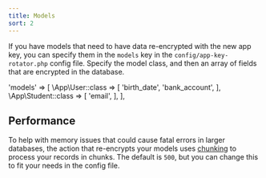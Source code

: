 ```yaml
---
title: Models
sort: 2
---
```


If you have models that need to have data re-encrypted with the new app key, you can specify them in the `models` key in the `config/app-key-rotator.php` config file.
Specify the model class, and then an array of fields that are encrypted in the database.

<x-code lang="php">
'models' => [
    \App\User::class => [
        'birth_date',
        'bank_account',
    ],
    \App\Student::class => [
        'email',
    ],
],
</x-code>

## Performance
To help with memory issues that could cause fatal errors in larger databases, the action that re-encrypts your models uses [chunking](https://laravel.com/docs/7.x/eloquent#chunking-results)
to process your records in chunks. The default is `500`, but you can change this to fit your needs in the config file.
